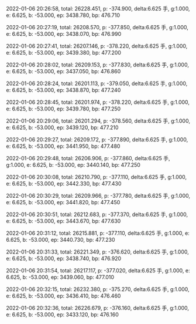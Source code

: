 2022-01-06 20:26:58, total: 26228.451, p: -374.900, delta:6.625 手, g:1.000, e: 6.625, b: -53.000, ep: 3438.780, bp: 476.710

2022-01-06 20:27:19, total: 26208.570, p: -377.850, delta:6.625 手, g:1.000, e: 6.625, b: -53.000, ep: 3438.070, bp: 476.990

2022-01-06 20:27:41, total: 26207.146, p: -378.220, delta:6.625 手, g:1.000, e: 6.625, b: -53.000, ep: 3439.380, bp: 477.200

2022-01-06 20:28:02, total: 26209.153, p: -377.830, delta:6.625 手, g:1.000, e: 6.625, b: -53.000, ep: 3437.050, bp: 476.860

2022-01-06 20:28:24, total: 26201.113, p: -379.050, delta:6.625 手, g:1.000, e: 6.625, b: -53.000, ep: 3438.870, bp: 477.240

2022-01-06 20:28:45, total: 26201.974, p: -378.220, delta:6.625 手, g:1.000, e: 6.625, b: -53.000, ep: 3439.780, bp: 477.250

2022-01-06 20:29:06, total: 26201.294, p: -378.560, delta:6.625 手, g:1.000, e: 6.625, b: -53.000, ep: 3439.120, bp: 477.210

2022-01-06 20:29:27, total: 26209.172, p: -377.890, delta:6.625 手, g:1.000, e: 6.625, b: -53.000, ep: 3441.950, bp: 477.480

2022-01-06 20:29:48, total: 26206.906, p: -377.860, delta:6.625 手, g:1.000, e: 6.625, b: -53.000, ep: 3440.140, bp: 477.250

2022-01-06 20:30:08, total: 26210.790, p: -377.110, delta:6.625 手, g:1.000, e: 6.625, b: -53.000, ep: 3442.330, bp: 477.430

2022-01-06 20:30:29, total: 26209.966, p: -377.780, delta:6.625 手, g:1.000, e: 6.625, b: -53.000, ep: 3441.820, bp: 477.450

2022-01-06 20:30:51, total: 26212.683, p: -377.370, delta:6.625 手, g:1.000, e: 6.625, b: -53.000, ep: 3443.670, bp: 477.630

2022-01-06 20:31:12, total: 26215.881, p: -377.110, delta:6.625 手, g:1.000, e: 6.625, b: -53.000, ep: 3440.730, bp: 477.230

2022-01-06 20:31:33, total: 26221.349, p: -376.620, delta:6.625 手, g:1.000, e: 6.625, b: -53.000, ep: 3438.740, bp: 476.920

2022-01-06 20:31:54, total: 26217.117, p: -377.020, delta:6.625 手, g:1.000, e: 6.625, b: -53.000, ep: 3439.060, bp: 477.010

2022-01-06 20:32:15, total: 26232.380, p: -375.270, delta:6.625 手, g:1.000, e: 6.625, b: -53.000, ep: 3436.410, bp: 476.460

2022-01-06 20:32:36, total: 26226.679, p: -376.160, delta:6.625 手, g:1.000, e: 6.625, b: -53.000, ep: 3433.120, bp: 476.160